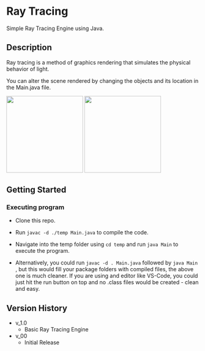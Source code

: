 # Ray Tracing

Simple Ray Tracing Engine using Java.

## Description

Ray tracing is a method of graphics rendering that simulates the physical behavior of light.

You can alter the scene rendered by changing the objects and its location in the Main.java file.

<image src="assets/53.png" width="200"/>
<image src="assets/56.png" width="200"/>

## Getting Started

### Executing program

* Clone this repo.
* Run `javac -d ./temp Main.java` to compile the code.
* Navigate into the temp folder using `cd temp` and run `java Main` to execute the program.

* Alternatively, you could run `javac -d . Main.java` followed by `java Main` , but this would fill your package folders with compiled files, the above one is much cleaner.
If you are using and editor like VS-Code, you could just hit the run button on top and no .class files would be created - clean and easy.


## Version History

* v_1.0
    * Basic Ray Tracing Engine
* v_00
    * Initial Release
